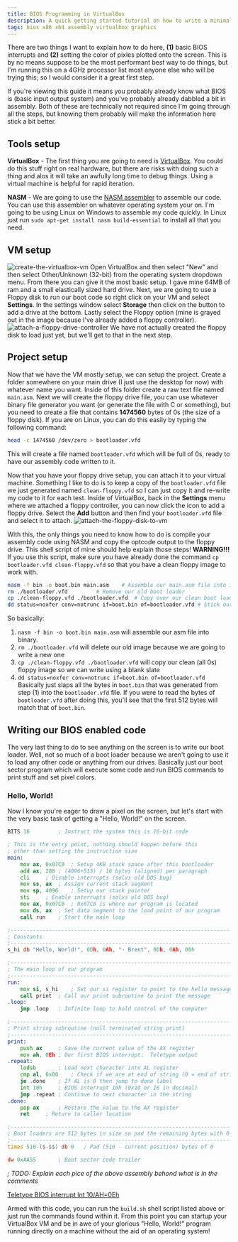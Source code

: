 ```yaml
---
title: BIOS Programming in VirtualBox
description: A quick getting started tutorial on how to write a minimal text/graphics program in VirtualBox without an operating system
tags: bios x86 x64 assembly virtualbox graphics
---
```


There are two things I want to explain how to do here, **(1)** basic BIOS interrupts and **(2)** setting the color of pixles plotted onto the screen. This is by no means suppose to be the most performant best way to do things, but I'm running this on a 4GHz processor list most anyone else who will be trying this; so I would consider it a great first step.

If you're viewing this guide it means you probably already know what BIOS is (basic input output system) and you've probably already dabbled a bit in assembly. Both of these are technically not required since I'm going through all the steps, but knowing them probably will make the information here stick a bit better.

## Tools setup
**VirtualBox** - The first thing you are going to need is [VirtualBox](https://www.virtualbox.org/). You could do this stuff right on real hardware, but there are risks with doing such a thing and alos it will take an awfully long time to debug things. Using a virtual machine is helpful for rapid iteration.

**NASM** - We are going to use the [NASM assembler](https://nasm.us/) to assemble our code. You can use this assembler on whatever operating system your on. I'm going to be using Linux on Windows to assemble my code quickly. In Linux just run `sudo apt-get install nasm build-essential` to install all that you need.

## VM setup
![create-the-virtualbox-vm](https://i.imgur.com/5c7X5MT.png)
Open VirtualBox and then select "New" and then select Other/Unknown (32-bit) from the operating system dropdown menu. From there you can give it the most basic setup. I gave mine 64MB of ram and a small elastically sized hard drive. Next, we are going to use a Floppy disk to run our boot code so right click on your VM and select **Settings**. In the settings window select **Storage** then click on the button to add a drive at the bottom. Lastly select the Floppy option (mine is grayed out in the image because I've already added a floppy controller).
![attach-a-floppy-drive-controller](https://i.imgur.com/VXaeMfJ.png)
We have not actually created the floppy disk to load just yet, but we'll get to that in the next step.

## Project setup
Now that we have the VM mostly setup, we can setup the project. Create a folder somewhere on your main drive (I just use the desktop for now) with whatever name you want. Inside of this folder create a raw text file named `main.asm`. Next we will create the floppy drive file, you can use whatever binary file generator you want (or generate the file with C or something), but you need to create a file that contains **1474560** bytes of 0s (the size of a floppy disk). If you are on Linux, you can do this easily by typing the following command:
```sh
head -c 1474560 /dev/zero > bootloader.vfd
```
This will create a file named `bootloader.vfd` which will be full of 0s, ready to have our assembly code written to it.

Now that you have your floppy drive setup, you can attach it to your virtual machine. Something I like to do is to keep a copy of the `bootloader.vfd` file we just generated named `clean-floppy.vfd` so I can just copy it and re-write my code to it for each test. Inside of VirtualBox, back in the **Settings** menu where we attached a floppy controller, you can now click the icon to add a floppy drive. Select the **Add** button and then find your `bootloader.vfd` file and select it to attach.
![attach-the-floppy-disk-to-vm](https://i.imgur.com/LGAim16.png)

With this, the only things you need to know how to do is compile your assembly code using NASM and copy the optcode output to the floppy drive. This shell script of mine should help explain those steps! **WARNING!!!** If you use this script, make sure you have already done the command `cp bootloader.vfd clean-floppy.vfd` so that you have a clean floppy image to work with.
```sh
nasm -f bin -o boot.bin main.asm	# Assemble our main.asm file into it's binary opcodes
rm ./bootloader.vfd			# Remove our old boot loader
cp ./clean-floppy.vfd ./bootloader.vfd	# Copy over our clean boot loader
dd status=noxfer conv=notrunc if=boot.bin of=bootloader.vfd	# Stick our code into the floppy file
```

So basically:
1) `nasm -f bin -o boot.bin main.asm` will assemble our asm file into binary.
2) `rm ./bootloader.vfd` will delete our old image because we are going to write a new one
3) `cp ./clean-floppy.vfd ./bootloader.vfd` will copy our clean (all 0s) floppy image so we can write using a blank slate
4) `dd status=noxfer conv=notrunc if=boot.bin of=bootloader.vfd` Basically just slaps all the bytes in `boot.bin` that was generated from step (1) into the `bootloader.vfd` file. If you were to read the bytes of `bootloader.vfd` after doing this, you'll see that the first 512 bytes will match that of `boot.bin`.

## Writing our BIOS enabled code
The very last thing to do to see anything on the screen is to write our boot loader. Well, not so much of a boot loader because we aren't going to use it to load any other code or anything from our drives. Basically just our boot sector program which will execute some code and run BIOS commands to print stuff and set pixel colors.

### Hello, World!
Now I know you're eager to draw a pixel on the screen, but let's start with the very basic task of getting a "Hello, World!" on the screen.
```asm
BITS 16			; Instruct the system this is 16-bit code

; This is the entry point, nothing should happen before this
; other than setting the instruction size
main:
	mov ax, 0x07C0	; Setup 4KB stack space after this bootloader
	add ax, 288	; (4096+515) / 16 bytes (aligned) per paragraph
	cli		; Disable interrupts (solvs old DOS bug)
	mov ss, ax	; Assign current stack segment
	mov sp, 4096	; Setup our stack pointer
	sti		; Enable interrupts (solvs old DOS bug)
	mov ax, 0x07C0	; 0x07C0 is where our program is located
	mov ds, ax	; Set data segment to the load point of our program
	call run	; Start the main loop

;------------------------------------------------------------------------------
; Constants
;------------------------------------------------------------------------------
s_hi db "Hello, World!", 0Dh, 0Ah, "- Brent", 0Dh, 0Ah, 00h

;------------------------------------------------------------------------------
; The main loop of our program
;------------------------------------------------------------------------------
run:
	mov si, s_hi	; Set our si register to point to the hello message
	call print	; Call our print subroutine to print the message
.loop:
	jmp .loop	; Infinite loop to hold control of the computer

;------------------------------------------------------------------------------
; Print string subroutine (null terminated string print)
;------------------------------------------------------------------------------
print:
	push ax		; Save the current value of the AX register
	mov ah, 0Eh	; Our first BIOS interrupt:  Teletype output
.repeat:
	lodsb		; Load next character into AL register
	cmp al, 0x00	; Check if we are at end of string (0 = end of string)
	je .done	; If AL is 0 then jump to done label
	int 10h		; BIOS interrupt 10h (0x10 or 16 in decimal)
	jmp .repeat	; Continue to next character in the string
.done:
	pop ax		; Restore the value to the AX register
	ret		; Return to caller location

;------------------------------------------------------------------------------
; Boot loaders are 512 bytes in size so pad the remaining bytes with 0
;------------------------------------------------------------------------------
times 510-($-$$) db 0	; Pad (510 - current position) bytes of 0

dw 0xAA55		; Boot sector code trailer
```

*; TODO:  Explain each pice of the above assembly behond what is in the comments*

[Teletype BIOS interrupt Int 10/AH=0Eh](http://www.ctyme.com/intr/rb-0106.htm)

Armed with this code, you can run the `build.sh` shell script listed above or just run the commands found within it. From this point you can startup your VirtualBox VM and be in awe of your glorious "Hello, World!" program running directly on a machine without the aid of an operating system!
